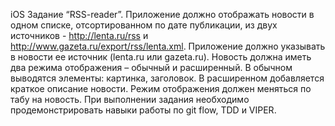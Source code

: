 iOS
Задание “RSS-reader”.
Приложение должно отображать новости в одном списке, отсортированном по дате публикации, из двух источников - http://lenta.ru/rss и http://www.gazeta.ru/export/rss/lenta.xml.
Приложение должно указывать в новости ее источник (lenta.ru или gazeta.ru). Новость должна иметь два режима отображения – обычный и расширенный.
В обычном выводятся элементы: картинка, заголовок. В расширенном добавляется краткое описание новости. Режим отображения должен меняться по табу на новость.
При выполнении задания необходимо продемонстрировать навыки работы по git flow, TDD и VIPER.